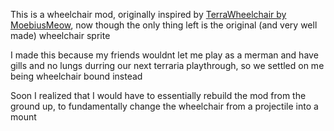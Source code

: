 This is a wheelchair mod, originally inspired by [TerraWheelchair by MoebiusMeow](https://github.com/MoebiusMeow/TerraWheelchair), now though the only thing left is the original (and very well made) wheelchair sprite

I made this because my friends wouldnt let me play as a merman and have gills and no lungs durring our next terraria playthrough, so we settled on me being wheelchair bound instead

Soon I realized that I would have to essentially rebuild the mod from the ground up, to fundamentally change the wheelchair from a projectile into a mount

